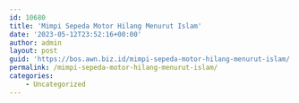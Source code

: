 ```yaml
---
id: 10680
title: 'Mimpi Sepeda Motor Hilang Menurut Islam'
date: '2023-05-12T23:52:16+00:00'
author: admin
layout: post
guid: 'https://bos.awn.biz.id/mimpi-sepeda-motor-hilang-menurut-islam/'
permalink: /mimpi-sepeda-motor-hilang-menurut-islam/
categories:
    - Uncategorized
---
```


